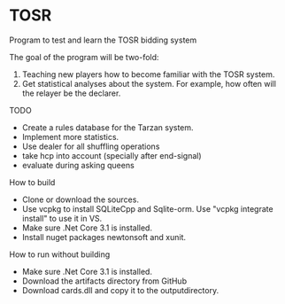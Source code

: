 # TOSR
Program to test and learn the TOSR bidding system

The goal of the program will be two-fold:
1) Teaching new players how to become familiar with the TOSR system.
2) Get statistical analyses about the system. For example, how often will the relayer be the declarer.

TODO
- Create a rules database for the Tarzan system.
- Implement more statistics. 
- Use dealer for all shuffling operations
- take hcp into account (specially after end-signal)
- evaluate during asking queens

How to build
- Clone or download the sources.
- Use vcpkg to install SQLiteCpp and Sqlite-orm. Use "vcpkg integrate install" to use it in VS.
- Make sure .Net Core 3.1 is installed.
- Install nuget packages newtonsoft and xunit.

How to run without building
- Make sure .Net Core 3.1 is installed.
- Download the artifacts directory from GitHub
- Download cards.dll and copy it to the outputdirectory.
